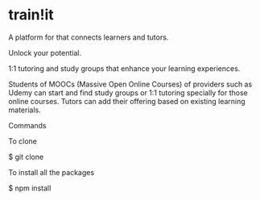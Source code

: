 # train!it 

A platform for that connects learners and tutors. 

Unlock your potential.

1:1 tutoring and study groups that enhance your learning experiences.

Students of MOOCs (Massive Open Online Courses) of providers such as Udemy can start and find 
study groups or 1:1 tutoring specially for those online courses. Tutors can add their offering based on 
existing learning materials. 

Commands

To clone

$ git clone

To install all the packages

$ npm install
